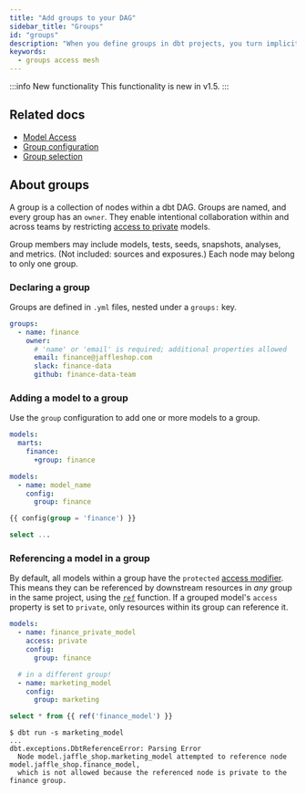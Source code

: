 ```yaml
---
title: "Add groups to your DAG"
sidebar_title: "Groups"
id: "groups"
description: "When you define groups in dbt projects, you turn implicit relationships into an explicit grouping."
keywords:
  - groups access mesh
---
```


:::info New functionality
This functionality is new in v1.5.
:::

## Related docs

* [Model Access](/docs/collaborate/govern/model-access#groups)
* [Group configuration](/docs/reference/resource-configs/group)
* [Group selection](/docs/reference/node-selection/methods#the-group-method)

## About groups 

A group is a collection of nodes within a dbt DAG. Groups are named, and every group has an `owner`. They enable intentional collaboration within and across teams by restricting [access to private](access) models.

Group members may include models, tests, seeds, snapshots, analyses, and metrics. (Not included: sources and exposures.) Each node may belong to only one group.

### Declaring a group

Groups are defined in `.yml` files, nested under a `groups:` key.

<File name='models/marts/finance/finance.yml'>

```yaml
groups:
  - name: finance
    owner:
      # 'name' or 'email' is required; additional properties allowed
      email: finance@jaffleshop.com
      slack: finance-data
      github: finance-data-team
```

</File>

### Adding a model to a group

Use the `group` configuration to add one or more models to a group.

<Tabs>
<TabItem value="project" label="Project-level">

<File name='dbt_project.yml'>

```yml
models:
  marts:
    finance:
      +group: finance
```

</File>

</TabItem>

<TabItem value="model-yaml" label="Model-level">

<File name='models/schema.yml'>

```yml
models:
  - name: model_name
    config:
      group: finance
```

</File>

</TabItem>

<TabItem value="model-file" label="In-file">

<File name='models/model_name.sql'>

```sql
{{ config(group = 'finance') }}

select ...
```

</File>

</TabItem>

</Tabs>

### Referencing a model in a group

By default, all models within a group have the `protected` [access modifier](access). This means they can be referenced by downstream resources in _any_ group in the same project, using the [`ref`](ref) function. If a grouped model's `access` property is set to `private`, only resources within its group can reference it. 

<File name='models/schema.yml'>

```yml
models:
  - name: finance_private_model
    access: private
    config:
      group: finance

  # in a different group!
  - name: marketing_model
    config:
      group: marketing
```
</File>

<File name='models/marketing_model.sql'>

```sql
select * from {{ ref('finance_model') }}
```
</File>

```shell
$ dbt run -s marketing_model
...
dbt.exceptions.DbtReferenceError: Parsing Error
  Node model.jaffle_shop.marketing_model attempted to reference node model.jaffle_shop.finance_model, 
  which is not allowed because the referenced node is private to the finance group.
```
